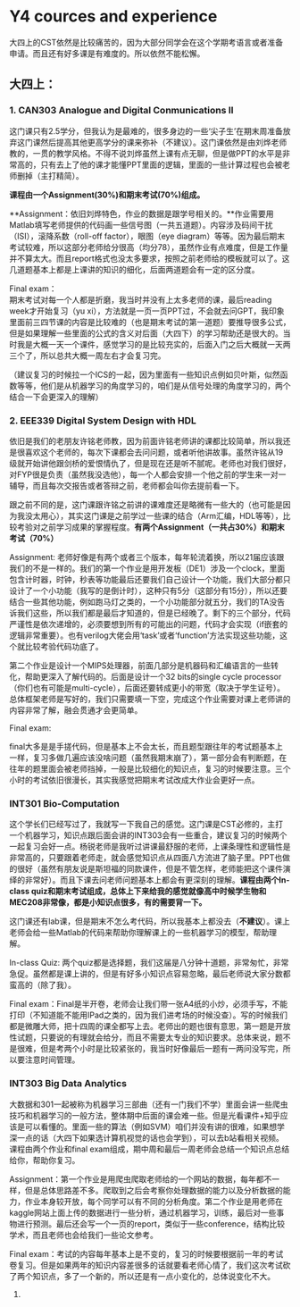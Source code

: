 # Y4 cources and experience

大四上的CST依然是比较痛苦的，因为大部分同学会在这个学期考语言或者准备申请。而且还有好多课是有难度的。所以依然不能松懈。



## 大四上：

### 1. CAN303 Analogue and Digital Conmunications II

这门课只有2.5学分，但我认为是最难的，很多身边的一些‘尖子生’在期末周准备放弃这门课然后提高其他更高学分的课来弥补（不建议）。这门课依然是由刘烨老师教的，一贯的教学风格。不得不说刘烨虽然上课有点无聊，但是做PPT的水平是非常高的，只有去上了他的课才能懂PPT里面的逻辑，里面的一些计算过程也会被老师删掉（主打精简）。

**课程由一个Assignment(30%)和期末考试(70%)组成。**

**Assignment：依旧刘烨特色，作业的数据是跟学号相关的。**作业需要用Matlab填写老师提供的代码画一些信号图（一共五道题）。内容涉及码间干扰（ISI），滚降系数（roll-off factor），眼图（eye diagram）等等。因为最后期末考试较难，所以这部分老师给分很高（均分78），虽然作业有点难度，但是工作量并不算太大。而且report格式也没太多要求，按照之前老师给的模板就可以了。这几道题基本上都是上课讲的知识的细化，后面两道题会有一定的区分度。



Final exam：\
期末考试对每一个人都是折磨，我当时并没有上太多老师的课，最后reading week才开始复习（yu xi），方法就是一页一页PPT过，不会就去问GPT，我印象里面前三四节课的内容是比较难的（也是期末考试的第一道题）要推导很多公式，但是如果理解一些里面的公式的含义对后面（大四下）的学习帮助还是很大的。当时我是大概一天一个课件，感觉学习的是比较充实的，后面入门之后大概就一天两三个了，所以总共大概一周左右才会复习完。

（建议复习的时候拉一个ICS的一起，因为里面有一些知识点例如贝叶斯，似然函数等等，他们是从机器学习的角度学习的，咱们是从信号处理的角度学习的，两个结合一下会更深入的理解）







### 2. EEE339 Digital System Design with HDL

依旧是我们的老朋友许铭老师教，因为前面许铭老师讲的课都比较简单，所以我还是很喜欢这个老师的，每次下课都会去问问题，或者听他讲故事。虽然许铭从19级就开始讲他跟剑桥的爱恨情仇了，但是现在还是听不腻呢。老师也对我们很好，对FYP很是负责（虽然我没选他），每一个人都会安排一个他之前的学生来一对一辅导，而且每次交报告或者答辩之前，老师都会叫你去提前看一下。

跟之前不同的是，这门课跟许铭之前讲的课难度还是略微有一些大的（也可能是因为我没太用心），其实这门课是之前学过一些课的结合（Arm汇编，HDL等等），比较考验对之前学习成果的掌握程度。**有两个Assignment（一共占30%）和期末考试（70%）**



Assignment: 老师好像是有两个或者三个版本，每年轮流着换，所以21届应该跟我们的不是一样的。我们的第一个作业是用开发板（DE1）涉及一个clock，里面包含计时器，时钟，秒表等功能最后还要我们自己设计一个功能，我们大部分都只设计了一个小功能（我写的是倒计时），这种只有5分（这部分有15分），所以还要结合一些其他功能，例如跑马灯之类的，一个小功能部分就五分，我们的TA没告诉我们这些，所以我们都是最后才知道的，但是已经晚了。剩下的三个部分，代码严谨性是依次递增的，必须要想到所有的可能出的问题，代码才会实现（if嵌套的逻辑非常重要）。也有verilog大佬会用‘task’或者‘function’方法实现这些功能，这个就比较考验代码功底了。

第二个作业是设计一个MIPS处理器，前面几部分是机器码和汇编语言的一些转化，帮助更深入了解代码的。后面是设计一个32 bits的single cycle processor（你们也有可能是multi-cycle），后面还要转成更小的带宽（取决于学生证号）。总体框架老师是写好的，我们只需要填一下空，完成这个作业需要对课上老师讲的内容非常了解，融会贯通才会更简单。



Final exam:

final大多是是手搓代码，但是基本上不会太长，而且题型跟往年的考试题基本上一样，复习多做几遍应该没啥问题（虽然我期末崩了），第一部分会有判断题，在往年的题里面会被老师挡掉，一般是比较细化的知识点，复习的时候要注意。三个小时的考试依旧很漫长，其实我感觉把期末考试改成大作业会更好一点。





### INT301 Bio-Computation

这个学长们已经写过了，我就写一下我自己的感觉。这门课是CST必修的，主打一个机器学习，知识点跟后面会讲的INT303会有一些重合，建议复习的时候两个一起复习会好一点。杨锐老师是我听过讲课最舒服的老师，上课条理性和逻辑性是非常高的，只要跟着老师走，就会感觉知识点从四面八方流进了脑子里。PPT也做的很好（虽然有朋友说是斯坦福的同款课件，但是不管怎样，老师能把这个课件演绎的非常好）。而且下课去问老师问题基本上都会有更深刻的理解。**课程由两个In-class quiz和期末考试组成，总体上下来给我的感觉就像高中时候学生物和MEC208非常像，都是小知识点很多，有的需要背一下。**

这门课还有lab课，但是期末不怎么考代码，所以我基本上都没去（**不建议**）。课上老师会给一些Matlab的代码来帮助你理解课上的一些机器学习的模型，帮助理解。

In-class Quiz: 两个quiz都是选择题，我们这届是八分钟十道题，非常匆忙，非常急促。虽然都是课上讲的，但是有好多小知识点容易忽略，最后老师说大家分数都蛮高的（除了我）。

Final exam：Final是半开卷，老师会让我们带一张A4纸的小炒，必须手写，不能打印（不知道能不能用IPad之类的，因为我们进考场的时候没查）。写的时候我们都是微雕大师，把十四周的课全都写上去。老师出的题也很有意思，第一题是开放性试题，只要说的有理就会给分，而且不需要太专业的知识要求。总体来说，题不是很难，但是考两个小时是比较紧张的，我当时好像最后一题有一两问没写完，所以要注意时间管理。





### INT303 Big Data Analytics

大数据和301一起被称为机器学习三部曲（还有一门我们不学）里面会讲一些爬虫技巧和机器学习的一般方法，整体期中后面的课会难一些。但是光看课件+知乎应该是可以看懂的。里面一些的算法（例如SVM）咱们并没有讲的很难，如果想学深一点的话（大四下如果选计算机视觉的话也会学到），可以去b站看相关视频。课程由两个作业和final exam组成，期中周和最后一周老师会总结一个知识点总结给你，帮助你复习。

Assignment：第一个作业是用爬虫爬取老师给的一个网站的数据，每年都不一样，但是总体思路差不多。爬取到之后会考察你处理数据的能力以及分析数据的能力，作业本身较开放，每个同学可以有不同的分析角度。第二个作业是用老师在kaggle网站上面上传的数据进行一些分析，通过机器学习，训练，最后对一些事物进行预测。最后还会写一个一页的report，类似于一些conference，结构比较学术，而且老师也会给我们一些论文参考。



Final exam：考试的内容每年基本上是不变的，复习的时候要根据前一年的考试卷复习。但是如果两年的知识内容差很多的话就要看老师心情了，我们这次考试砍了两个知识点，多了一个新的，所以还是有一点小变化的，总体说变化不大。





1.
